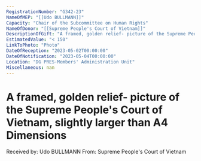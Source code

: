 ```yaml
---
RegistrationNumber: "G342-23"
NameOfMEP: "[[Udo BULLMANN]]"
Capacity: "Chair of the Subcommittee on Human Rights"
NameOfDonor: "[[Supreme People's Court of Vietnam]]"
DescriptionOfGift: "A framed, golden relief- picture of the Supreme People's Court of Vietnam, slightly larger than A4 Dimensions"
EstimatedValue: "< 150"
LinkToPhoto: "Photo"
DateOfReception: "2023-05-02T00:00:00"
DateOfNotification: "2023-05-04T00:00:00"
Location: "DG PRES-Members' Administration Unit"
Miscellaneous: nan
---
```


# A framed, golden relief- picture of the Supreme People's Court of Vietnam, slightly larger than A4 Dimensions

Received by: Udo BULLMANN
From: Supreme People's Court of Vietnam
